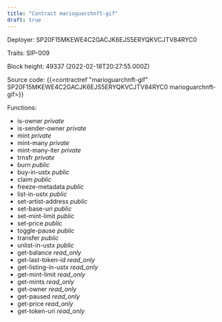 ```yaml
---
title: "Contract marioguarchnft-gif"
draft: true
---
```

Deployer: SP20F15MKEWE4C2GACJK6EJS5ERYQKVCJTV84RYC0

Traits:
SIP-009 



Block height: 49337 (2022-02-18T20:27:55.000Z)

Source code: {{<contractref "marioguarchnft-gif" SP20F15MKEWE4C2GACJK6EJS5ERYQKVCJTV84RYC0 marioguarchnft-gif>}}

Functions:

* is-owner _private_
* is-sender-owner _private_
* mint _private_
* mint-many _private_
* mint-many-iter _private_
* trnsfr _private_
* burn _public_
* buy-in-ustx _public_
* claim _public_
* freeze-metadata _public_
* list-in-ustx _public_
* set-artist-address _public_
* set-base-uri _public_
* set-mint-limit _public_
* set-price _public_
* toggle-pause _public_
* transfer _public_
* unlist-in-ustx _public_
* get-balance _read_only_
* get-last-token-id _read_only_
* get-listing-in-ustx _read_only_
* get-mint-limit _read_only_
* get-mints _read_only_
* get-owner _read_only_
* get-paused _read_only_
* get-price _read_only_
* get-token-uri _read_only_
